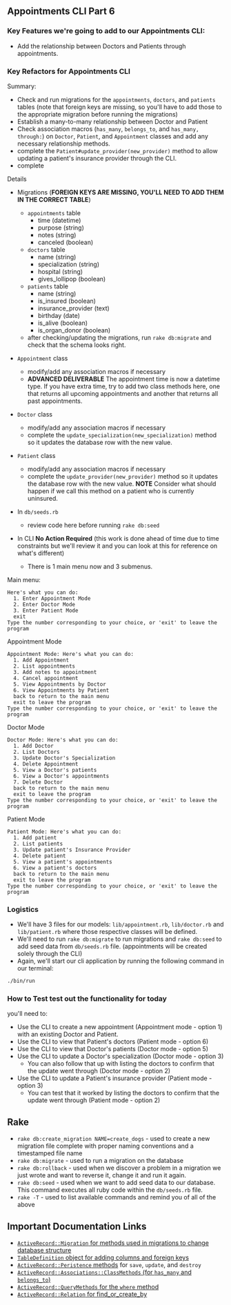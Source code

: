 ## Appointments CLI Part 6
### Key Features we're going to add to our Appointments CLI:

- Add the relationship between Doctors and Patients through appointments.

### Key Refactors for Appointments CLI

Summary:
- Check and run migrations for the `appointments`, `doctors`, and `patients` tables (note that foreign keys are missing, so you'll have to add those to the appropriate migration before running the migrations)
- Establish a many-to-many relationship between Doctor and Patient
- Check association macros (`has_many`, `belongs_to`, and `has_many, through:`) on `Doctor`, `Patient`, and `Appointment` classes and add any necessary relationship methods.
- complete the `Patient#update_provider(new_provider)` method to allow updating a patient's insurance provider through the CLI.
- complete

Details
- Migrations (**FOREIGN KEYS ARE MISSING, YOU'LL NEED TO ADD THEM IN THE CORRECT TABLE**)
  - `appointments` table
    - time (datetime)
    - purpose (string)
    - notes (string)
    - canceled (boolean)
  - `doctors` table
    - name (string)
    - specialization (string)
    - hospital (string)
    - gives_lollipop (boolean)
  - `patients` table
    - name (string)
    - is_insured (boolean)
    - insurance_provider (text)
    - birthday (date)
    - is_alive (boolean)
    - is_organ_donor (boolean)
  - after checking/updating the migrations, run `rake db:migrate` and check that the schema looks right.
- `Appointment` class
  - modify/add any association macros if necessary
  - **ADVANCED DELIVERABLE** The appointment time is now a datetime type. If you have extra time, try to add two class methods here, one that returns all upcoming appointments and another that returns all past appointments.
  
- `Doctor` class
  - modify/add any association macros if necessary
  - complete the `update_specialization(new_specialization)` method so it updates the database row with the new value.
- `Patient` class
  - modify/add any association macros if necessary
  - complete the `update_provider(new_provider)` method so it updates the database row with the new value. **NOTE** Consider what should happen if we call this method on a patient who is currently uninsured.
- In `db/seeds.rb` 
  - review code here before running `rake db:seed`

- In CLI **No Action Required** (this work is done ahead of time due to time constraints but we'll review it and you can look at this for reference on what's different)
  - There is 1 main menu now and 3 submenus.

Main menu:
```
Here's what you can do:
  1. Enter Appointment Mode
  2. Enter Doctor Mode
  3. Enter Patient Mode
  exit
Type the number corresponding to your choice, or 'exit' to leave the program
```

Appointment Mode
```
Appointment Mode: Here's what you can do:
  1. Add Appointment
  2. List appointments
  3. Add notes to appointment
  4. Cancel appointment
  5. View Appointments by Doctor
  6. View Appointments by Patient
  back to return to the main menu
  exit to leave the program
Type the number corresponding to your choice, or 'exit' to leave the program
```
Doctor Mode
```
Doctor Mode: Here's what you can do:
  1. Add Doctor
  2. List Doctors
  3. Update Doctor's Specialization
  4. Delete Appointment
  5. View a Doctor's patients
  6. View a Doctor's appointments
  7. Delete Doctor
  back to return to the main menu
  exit to leave the program
Type the number corresponding to your choice, or 'exit' to leave the program
```

Patient Mode
```
Patient Mode: Here's what you can do:
  1. Add patient
  2. List patients
  3. Update patient's Insurance Provider
  4. Delete patient
  5. View a patient's appointments
  6. View a patient's doctors
  back to return to the main menu
  exit to leave the program
Type the number corresponding to your choice, or 'exit' to leave the program
```
### Logistics
 
- We'll have 3 files for our models: `lib/appointment.rb`, `lib/doctor.rb` and `lib/patient.rb` where those respective classes will be defined. 
- We'll need to run `rake db:migrate` to run migrations and `rake db:seed` to add seed data from `db/seeds.rb` file. (appointments will be created solely through the CLI)
- Again, we'll start our cli application by running the following command in our terminal:

```bash
./bin/run
```

### How to Test test out the functionality for today
you'll need to:
- Use the CLI to create a new appointment (Appointment mode - option 1) with an existing Doctor and Patient.
- Use the CLI to view that Patient's doctors (Patient mode - option 6)
- Use the CLI to view that Doctor's patients (Doctor mode - option 5)
- Use the CLI to update a Doctor's specialization (Doctor mode - option 3)
  - You can also follow that up with listing the doctors to confirm that the update went through (Doctor mode - option 2)
- Use the CLI to update a Patient's insurance provider (Patient mode - option 3)
  - You can test that it worked by listing the doctors to confirm that the update went through (Patient mode - option 2)

## Rake

- `rake db:create_migration NAME=create_dogs` - used to create a new migration file complete with proper naming conventions and a timestamped file name
- `rake db:migrate` - used to run a migration on the database
- `rake db:rollback` - used when we discover a problem in a migration we just wrote and want to reverse it, change it and run it again.
- `rake db:seed` - used when we want to add seed data to our database. This command executes all ruby code within the `db/seeds.rb` file.
- `rake -T` - used to list available commands and remind you of all of the above

## Important Documentation Links

- [`ActiveRecord::Migration` for methods used in migrations to change database structure](https://api.rubyonrails.org/classes/ActiveRecord/Migration.html)
- [`TableDefinition` object for adding columns and foreign keys](https://api.rubyonrails.org/classes/ActiveRecord/ConnectionAdapters/TableDefinition.html#method-i-column)
- [`ActiveRecord::Peristence` methods](https://api.rubyonrails.org/classes/ActiveRecord/Persistence.html) for `save`, `update`, and `destroy`
- [`ActiveRecord::Associations::ClassMethods` (for `has_many` and `belongs_to`)](https://api.rubyonrails.org/classes/ActiveRecord/Associations/ClassMethods.html)
- [`ActiveRecord::QueryMethods` for the `where` method](https://api.rubyonrails.org/classes/ActiveRecord/QueryMethods.html#method-i-where)
- [`ActiveRecord::Relation` for find_or_create_by](https://api.rubyonrails.org/classes/ActiveRecord/Relation.html#method-i-find_or_create_by)